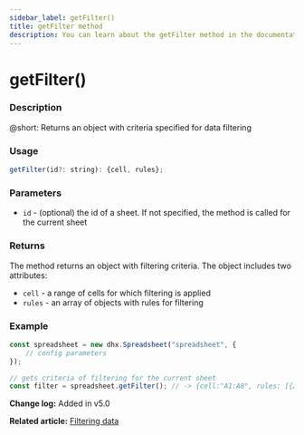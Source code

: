 ```yaml
---
sidebar_label: getFilter()
title: getFilter method
description: You can learn about the getFilter method in the documentation of the DHTMLX JavaScript Spreadsheet library. Browse developer guides and API reference, try out code examples and live demos, and download a free 30-day evaluation version of DHTMLX Spreadsheet.
---
```


# getFilter()

### Description

@short: Returns an object with criteria specified for data filtering

### Usage

~~~js   
getFilter(id?: string): {cell, rules};
~~~

### Parameters

- `id` - (optional) the id of a sheet. If not specified, the method is called for the current sheet

### Returns

The method returns an object with filtering criteria. The object includes two attributes:

- `cell` - a range of cells for which filtering is applied
- `rules` - an array of objects with rules for filtering

### Example

~~~jsx {6}
const spreadsheet = new dhx.Spreadsheet("spreadsheet", {
    // config parameters
});

// gets criteria of filtering for the current sheet
const filter = spreadsheet.getFilter(); // -> {cell:"A1:A8", rules: [{…}, {…}, {…}, {…}, {…}]}
~~~

**Change log:** Added in v5.0

**Related article:** [Filtering data](working_with_ssheet.md#filtering-data)